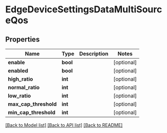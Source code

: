 # EdgeDeviceSettingsDataMultiSourceQos

## Properties
Name | Type | Description | Notes
------------ | ------------- | ------------- | -------------
**enable** | **bool** |  | [optional] 
**enabled** | **bool** |  | [optional] 
**high_ratio** | **int** |  | [optional] 
**normal_ratio** | **int** |  | [optional] 
**low_ratio** | **int** |  | [optional] 
**max_cap_threshold** | **int** |  | [optional] 
**min_cap_threshold** | **int** |  | [optional] 

[[Back to Model list]](../README.md#documentation-for-models) [[Back to API list]](../README.md#documentation-for-api-endpoints) [[Back to README]](../README.md)


